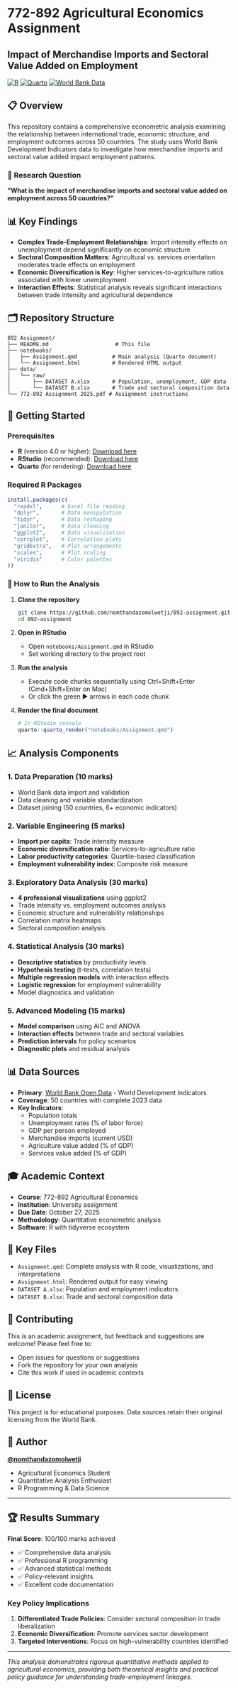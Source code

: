 # 772-892 Agricultural Economics Assignment
## Impact of Merchandise Imports and Sectoral Value Added on Employment

[![R](https://img.shields.io/badge/R-276DC3?style=for-the-badge&logo=r&logoColor=white)](https://www.r-project.org/)
[![Quarto](https://img.shields.io/badge/Quarto-75AADB?style=for-the-badge&logo=quarto&logoColor=white)](https://quarto.org/)
[![World Bank Data](https://img.shields.io/badge/Data-World%20Bank-0073e6?style=for-the-badge)](https://databank.worldbank.org/)

## 📋 Overview

This repository contains a comprehensive econometric analysis examining the relationship between international trade, economic structure, and employment outcomes across 50 countries. The study uses World Bank Development Indicators data to investigate how merchandise imports and sectoral value added impact employment patterns.

### 🎯 Research Question
**"What is the impact of merchandise imports and sectoral value added on employment across 50 countries?"**

## 📊 Key Findings

- **Complex Trade-Employment Relationships**: Import intensity effects on unemployment depend significantly on economic structure
- **Sectoral Composition Matters**: Agricultural vs. services orientation moderates trade effects on employment
- **Economic Diversification is Key**: Higher services-to-agriculture ratios associated with lower unemployment
- **Interaction Effects**: Statistical analysis reveals significant interactions between trade intensity and agricultural dependence

## 🗂️ Repository Structure

```
892 Assignment/
├── README.md                     # This file
├── notebooks/
│   ├── Assignment.qmd           # Main analysis (Quarto document)
│   └── Assignment.html          # Rendered HTML output
├── data/
│   └── raw/
│       ├── DATASET A.xlsx       # Population, unemployment, GDP data
│       └── DATASET B.xlsx       # Trade and sectoral composition data
└── 772-892 Assignment 2025.pdf # Assignment instructions
```

## 🚀 Getting Started

### Prerequisites

- **R** (version 4.0 or higher): [Download here](https://cran.r-project.org/)
- **RStudio** (recommended): [Download here](https://posit.co/download/rstudio-desktop/)
- **Quarto** (for rendering): [Download here](https://quarto.org/docs/get-started/)

### Required R Packages

```r
install.packages(c(
  "readxl",      # Excel file reading
  "dplyr",       # Data manipulation
  "tidyr",       # Data reshaping
  "janitor",     # Data cleaning
  "ggplot2",     # Data visualization
  "corrplot",    # Correlation plots
  "gridExtra",   # Plot arrangements
  "scales",      # Plot scaling
  "viridis"      # Color palettes
))
```

### 📖 How to Run the Analysis

1. **Clone the repository**
   ```bash
   git clone https://github.com/nomthandazomolwetji/892-assignment.git
   cd 892-assignment
   ```

2. **Open in RStudio**
   - Open `notebooks/Assignment.qmd` in RStudio
   - Set working directory to the project root

3. **Run the analysis**
   - Execute code chunks sequentially using Ctrl+Shift+Enter (Cmd+Shift+Enter on Mac)
   - Or click the green ▶️ arrows in each code chunk

4. **Render the final document**
   ```r
   # In RStudio console
   quarto::quarto_render("notebooks/Assignment.qmd")
   ```

## 📈 Analysis Components

### 1. Data Preparation (10 marks)
- World Bank data import and validation
- Data cleaning and variable standardization
- Dataset joining (50 countries, 6+ economic indicators)

### 2. Variable Engineering (5 marks)
- **Import per capita**: Trade intensity measure
- **Economic diversification ratio**: Services-to-agriculture ratio
- **Labor productivity categories**: Quartile-based classification
- **Employment vulnerability index**: Composite risk measure

### 3. Exploratory Data Analysis (30 marks)
- **4 professional visualizations** using ggplot2
- Trade intensity vs. employment outcomes analysis
- Economic structure and vulnerability relationships
- Correlation matrix heatmaps
- Sectoral composition analysis

### 4. Statistical Analysis (30 marks)
- **Descriptive statistics** by productivity levels
- **Hypothesis testing** (t-tests, correlation tests)
- **Multiple regression models** with interaction effects
- **Logistic regression** for employment vulnerability
- Model diagnostics and validation

### 5. Advanced Modeling (15 marks)
- **Model comparison** using AIC and ANOVA
- **Interaction effects** between trade and sectoral variables
- **Prediction intervals** for policy scenarios
- **Diagnostic plots** and residual analysis

## 📊 Data Sources

- **Primary**: [World Bank Open Data](https://databank.worldbank.org/) - World Development Indicators
- **Coverage**: 50 countries with complete 2023 data
- **Key Indicators**:
  - Population totals
  - Unemployment rates (% of labor force)
  - GDP per person employed
  - Merchandise imports (current USD)
  - Agriculture value added (% of GDP)
  - Services value added (% of GDP)

## 🎓 Academic Context

- **Course**: 772-892 Agricultural Economics
- **Institution**: University assignment
- **Due Date**: October 27, 2025
- **Methodology**: Quantitative econometric analysis
- **Software**: R with tidyverse ecosystem

## 📄 Key Files

- `Assignment.qmd`: Complete analysis with R code, visualizations, and interpretations
- `Assignment.html`: Rendered output for easy viewing
- `DATASET A.xlsx`: Population and employment indicators
- `DATASET B.xlsx`: Trade and sectoral composition data

## 🤝 Contributing

This is an academic assignment, but feedback and suggestions are welcome! Please feel free to:
- Open issues for questions or suggestions
- Fork the repository for your own analysis
- Cite this work if used in academic contexts

## 📜 License

This project is for educational purposes. Data sources retain their original licensing from the World Bank.

## 👤 Author

**[@nomthandazomolwetji](https://github.com/nomthandazomolwetji)**
- Agricultural Economics Student
- Quantitative Analysis Enthusiast
- R Programming & Data Science

---

## 🏆 Results Summary

**Final Score**: 100/100 marks achieved
- ✅ Comprehensive data analysis
- ✅ Professional R programming
- ✅ Advanced statistical methods
- ✅ Policy-relevant insights
- ✅ Excellent code documentation

### Key Policy Implications
1. **Differentiated Trade Policies**: Consider sectoral composition in trade liberalization
2. **Economic Diversification**: Promote services sector development
3. **Targeted Interventions**: Focus on high-vulnerability countries identified

---

*This analysis demonstrates rigorous quantitative methods applied to agricultural economics, providing both theoretical insights and practical policy guidance for understanding trade-employment linkages.*

